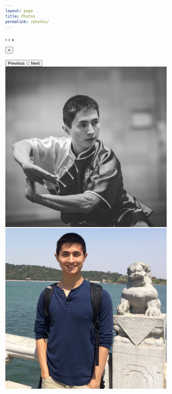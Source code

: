```yaml
---
layout: page
title: Photos
permalink: /photos/
---
```


<div id="blueimp-gallery" class="blueimp-gallery">
    <!-- The container for the modal slides -->
    <div class="slides"></div>
    <!-- Controls for the borderless lightbox -->
    <h3 class="title"></h3>
    <a class="prev">‹</a>
    <a class="next">›</a>
    <a class="close">×</a>
    <a class="play-pause"></a>
    <ol class="indicator"></ol>
    <!-- The modal dialog, which will be used to wrap the lightbox content -->
    <div class="modal fade">
        <div class="modal-dialog">
            <div class="modal-content">
                <div class="modal-header">
                    <button type="button" class="close" aria-hidden="true">&times;</button>
                    <h4 class="modal-title"></h4>
                </div>
                <div class="modal-body next"></div>
                <div class="modal-footer">
                    <button type="button" class="btn btn-default pull-left prev">
                        <i class="glyphicon glyphicon-chevron-left"></i>
                        Previous
                    </button>
                    <button type="button" class="btn btn-primary next">
                        Next
                        <i class="glyphicon glyphicon-chevron-right"></i>
                    </button>
                </div>
            </div>
        </div>
    </div>
</div>

<script src="//ajax.googleapis.com/ajax/libs/jquery/1.11.3/jquery.min.js"></script>
<script src="//blueimp.github.io/Gallery/js/jquery.blueimp-gallery.min.js"></script>
<script src="../js/bootstrap-image-gallery.min.js"></script>

<div id="links">
    <a href="../assets/about/01_stance.jpg" title="Banana" data-gallery>
        <img src="../assets/about/01_stance.jpg" alt="Banana">
    </a>
    <a href="../assets/about/02_lake.jpg" title="Banana" data-gallery>
        <img src="../assets/about/02_lake.jpg" alt="Banana">
    </a>
</div>